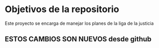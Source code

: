# Objetivos de la repositorio

Este proyecto se encarga de manejar los planes de la liga de la justicia


## ESTOS CAMBIOS SON NUEVOS desde github 

